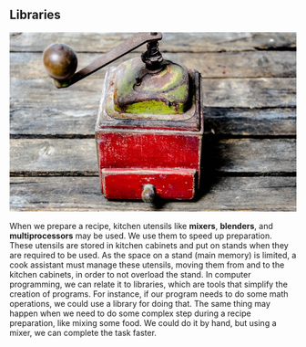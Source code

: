 ## Libraries

![](../assets/bibliotecas.jpg)

When we prepare a recipe, kitchen utensils like **mixers**, **blenders**, and **multiprocessors** may be used. We use them to speed up preparation. These utensils are stored in kitchen cabinets and put on stands when they are required to be used. As the space on a stand (main memory) is limited, a cook assistant must manage these utensils, moving them from and to the kitchen cabinets, in order to not overload the stand. In computer programming, we can relate it to libraries, which are tools that simplify the creation of programs. For instance, if our program needs to do some math operations, we could use a library for doing that. The same thing may happen when we need to do some complex step during a recipe preparation, like mixing some food. We could do it by hand, but using a mixer, we can complete the task faster.
